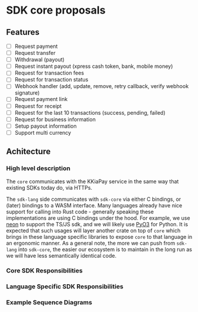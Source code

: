 SDK core proposals
===

## Features

- [ ] Request payment
- [ ] Request transfer
- [ ] Withdrawal (payout)
- [ ] Request instant payout (xpress cash token, bank, mobile money)
- [ ] Request for transaction fees
- [ ] Request for transaction status
- [ ] Webhook handler (add, update, remove, retry callback, verify webhook signature)
- [ ] Request payment link
- [ ] Request for receipt
- [ ] Request for the last 10 transactions (success, pending, failed)
- [ ] Request for business information
- [ ] Setup payout information
- [ ] Support multi currency
## Achitecture

### High level description

The `core` communicates with the KKiaPay service in the same way that existing SDKs today do, via HTTPs.

The `sdk-lang` side communicates with `sdk-core` via either C bindings, or (later) bindings to a WASM interface. Many languages already have nice support for calling into Rust code - generally speaking these implementations are using C bindings under the hood. For example, we use [neon](https://neon-bindings.com/) to support the TS/JS sdk, and we will likely use [PyO3](https://github.com/PyO3/pyo3) for Python. It is expected that such usages will layer another crate on top of `core` which brings in these language specific libraries to expose `core` to that language in an ergonomic manner.
As a general note, the more we can push from `sdk-lang` into `sdk-core`, the easier our ecosystem is to maintain in the long run as we will have less semantically identical code.


### Core SDK Responsibilities

### Language Specific SDK Responsibilities

### Example Sequence Diagrams
